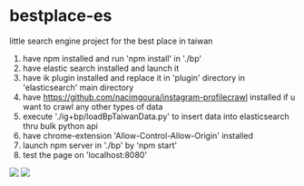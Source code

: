 # bestplace-es
little search engine project for the best place in taiwan 

1. have npm installed and run 'npm install' in './bp'
2. have elastic search installed and launch it
3. have ik plugin installed and replace it in 'plugin' directory in 'elasticsearch' main directory
4. have https://github.com/nacimgoura/instagram-profilecrawl installed if u want to crawl any other types of data
5. execute './ig+bp/loadBpTaiwanData.py' to insert data into elasticsearch thru bulk python api
6. have chrome-extension 'Allow-Control-Allow-Origin' installed
7. launch npm server in './bp' by 'npm start' 
8. test the page on 'localhost:8080'

![](https://i.imgur.com/WWXYLEx.png)
![](https://i.imgur.com/gnjtRNt.png)
